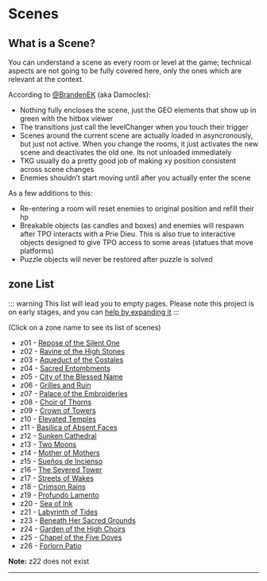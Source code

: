 # Scenes

## What is a Scene?

You can understand a scene as every room or level at the game; technical aspects are not going to be fully covered here, only the ones which are relevant at the context.

According to [@BrandenEK](https://github.com/BrandenEK) (aka Damocles):

- Nothing fully encloses the scene, just the GEO elements that show up in green with the hitbox viewer
- The transitions just call the levelChanger when you touch their trigger
- Scenes around the current scene are actually loaded in asyncronously, but just not active.  When you change the rooms, it just activates the new scene and deactivates the old one.  Its not unloaded immediately
- TKG usually do a pretty good job of making xy position consistent across scene changes
- Enemies shouldn’t start moving until after you actually enter the scene

As a few additions to this:

- Re-entering a room will reset enemies to original position and refill their hp
- Breakable objects (as candles and boxes) and enemies will respawn after TPO interacts with a Prie Dieu. This is also true to interactive objects designed to give TPO access to some areas (statues that move platforms)
- Puzzle objects will never be restored after puzzle is solved

## zone List

::: warning
This list will lead you to empty pages.
Please note this project is on early stages, and you can [help by expanding it](/about/CONTRIBUTING)
:::

(Click on a zone name to see its list of scenes)

- z01 - [Repose of the Silent One](z01/z01)
- z02 - [Ravine of the High Stones](z02/z02)
- z03 - [Aqueduct of the Costales](z03/z03)
- z04 - [Sacred Entombments](z04/z04)
- z05 - [City of the Blessed Name](z05/z05)
- z06 - [Grilles and Ruin](z06/z06)
- z07 - [Palace of the Embroideries](z07/z07)
- z08 - [Choir of Thorns](z08/z08)
- z09 - [Crown of Towers](z09/z09)
- z10 - [Elevated Temples](z10/z10)
- z11 - [Basilica of Absent Faces](z11/z11)
- z12 - [Sunken Cathedral](z12/z12)
- z13 - [Two Moons](z13/z13)
- z14 - [Mother of Mothers](z14/z14)
- z15 - [Sueños de Incienso](z15/z15)
- z16 - [The Severed Tower](z16/z16)
- z17 - [Streets of Wakes](z17/z17)
- z18 - [Crimson Rains](z18/z18)
- z19 - [Profundo Lamento](z19/z19)
- z20 - [Sea of Ink](z20/z20)
- z21 - [Labyrinth of Tides](z21/z21)
- z23 - [Beneath Her Sacred Grounds](z23/z23)
- z24 - [Garden of the High Choirs](z24/z24)
- z25 - [Chapel of the Five Doves](z25/z25)
- z26 - [Forlorn Patio](z26/z26)

**Note:** z22 does not exist

---

